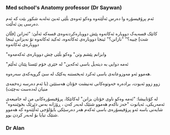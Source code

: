 ### Med school's Anatomy professor (Dr Saywan)
ئەم پرۆفیسۆرە وا دەرس ئەڵێتەوە وەکو ئەوەی بڵێی ئەبێ تەلەبە شکور بێت کە ئەم دەرسی پێ ئەڵێت.

کاتێک قسەیەک دووبارە ئەکاتەوە پێش دووبارەکردنەوەی قسەکە ئەڵێ: 
"ئەزانن [فڵان شت] چییە؟"
"نازانن؟"
ئینجا دووبارەی ئەکاتەوە، ئەکید ئەکاتەوە تۆ نەیزانی ئینجا دووبارەی ئەکاتەوە

"وابزانم پێشم وتن"
وەکو بڵێی چش دووبارەی ئەکەمەوە

"ئەمە دوایی بە دیتەیڵ باسی ئەکەین"
لە خێری خۆم ئێستا پێتان ئەڵێم

هەموو ئەو مەوزوعانەی باسی ئەکرد ئەیخستنە یەکێک لە سێ گروپەکەی سەرەوە.

زوو زوو ئەیوت، برادەرە خەوتوەکانی تەنیشت خۆتان هەستێنن (با ئەم دەرسە زەخمەی منیان لەدەست نەچێت)


لە کۆتاییشا:
"ئەمە وەکو ناوی خۆتان بزانن"
لەکاتێکا، پرۆفیسۆرەکانی من لە جامیعەی ئەمەریکی، ئەیانوت
"حەز ناکەم هەموو شتێک لەبەر کەن ، ڕۆژانە بەس دێڕێک بخوێننەوە"
شایەنی باسە ئەو پرۆفیسۆرەی باسی ئەکەم هەر دەرسێکی بایۆلۆجی ئەڵێتەوە کە هەموو شتێک تیایا بۆ لەبەر کردن بوو.


### Dr Alan
